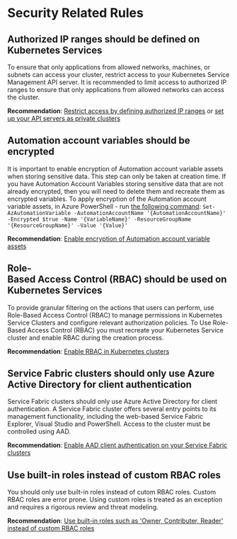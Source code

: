 # Security Related Rules
## Authorized IP ranges should be defined on Kubernetes Services
To ensure that only applications from allowed networks, machines, or subnets can access your cluster, restrict access to your Kubernetes Service Management API server. It is recommended to limit access to authorized IP ranges to ensure that only applications from allowed networks can access the cluster.

**Recommendation**: [Restrict access by defining authorized IP ranges](https://docs.microsoft.com/en-us/azure/aks/api-server-authorized-ip-ranges) or [set up your API servers as private clusters](https://docs.microsoft.com/azure/aks/private-clusters)

## Automation account variables should be encrypted
It is important to enable encryption of Automation account variable assets when storing sensitive data. This step can only be taken at creation time. If you have Automation Account Variables storing sensitive data that are not already encrypted, then you will need to delete them and recreate them as encrypted variables. To apply encryption of the Automation account variable assets, in Azure PowerShell - run [the following command](https://docs.microsoft.com/en-us/powershell/module/az.automation/set-azautomationvariable?view=azps-5.4.0&viewFallbackFrom=azps-1.4.0): `Set-AzAutomationVariable -AutomationAccountName '{AutomationAccountName}' -Encrypted $true -Name '{VariableName}' -ResourceGroupName '{ResourceGroupName}' -Value '{Value}'`

**Recommendation**: [Enable encryption of Automation account variable assets](https://docs.microsoft.com/en-us/azure/automation/shared-resources/variables?tabs=azure-powershell)

## Role-Based Access Control (RBAC) should be used on Kubernetes Services
To provide granular filtering on the actions that users can perform, use Role-Based Access Control (RBAC) to manage permissions in Kubernetes Service Clusters and configure relevant authorization policies. To Use Role-Based Access Control (RBAC) you must recreate your Kubernetes Service cluster and enable RBAC during the creation process.

**Recommendation**: [Enable RBAC in Kubernetes clusters](https://docs.microsoft.com/en-us/azure/aks/operator-best-practices-identity#use-azure-rbac)

## Service Fabric clusters should only use Azure Active Directory for client authentication
Service Fabric clusters should only use Azure Active Directory for client authentication. A Service Fabric cluster offers several entry points to its management functionality, including the web-based Service Fabric Explorer, Visual Studio and PowerShell. Access to the cluster must be controlled using AAD.

**Recommendation**: [Enable AAD client authentication on your Service Fabric clusters](https://docs.microsoft.com/en-in/azure/service-fabric/service-fabric-cluster-creation-setup-aad)

## Use built-in roles instead of custom RBAC roles
You should only use built-in roles instead of cutom RBAC roles. Custom RBAC roles are error prone. Using custom roles is treated as an exception and requires a rigorous review and threat modeling.

**Recommendation**: [Use built-in roles such as 'Owner, Contributer, Reader' instead of custom RBAC roles](https://docs.microsoft.com/en-us/azure/role-based-access-control/built-in-roles)